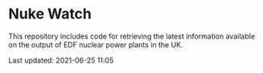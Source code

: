 # Nuke Watch

This repository includes code for retrieving the latest information available on the output of EDF nuclear power plants in the UK.

Last updated: 2021-06-25 11:05
